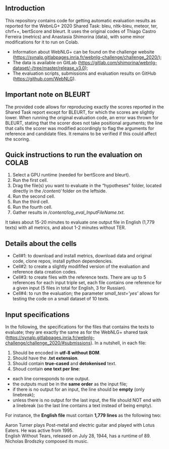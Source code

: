 ## Introduction

This repository contains code for getting automatic evaluation results as reported for the WebnLG+ 2020 Shared Task: bleu, nltk-bleu, meteor, ter, chrf++, bertScore and bleurt. It uses the original codes of Thiago Castro Ferreira (metrics) and Anastasia Shimorina (data), with some minor modifications for it to run on Colab.

- Information about WebNLG+ can be found on the challenge website (https://synalp.gitlabpages.inria.fr/webnlg-challenge/challenge_2020/);
- The data is available on GitLab (https://gitlab.com/shimorina/webnlg-dataset/-/tree/master/release_v3.0);
- The evaluation scripts, submissions and evaluation results on GitHub (https://github.com/WebNLG).

## Important note on BLEURT
The provided code allows for reproducing exactly the scores reported in the Shared Task report except for BLEURT, for which the scores are slightly lower. When running the original evaluation code, an error was thrown for BLEURT, stating that the scorer does not take positional arguments; the line that calls the scorer was modified accordingly to flag the arguments for reference and candidate files. It remains to be verified if this could affect the scoring.

## Quick instructions to run the evaluation on COLAB
1. Select a GPU runtime (needed for bertScore and bleurt).
2. Run the first cell.
3. Drag the file(s) you want to evaluate in the “hypotheses” folder, located directly in the */content/* folder on the leftside.
4. Run the second cell.
5. Run the third cell.
6. Run the fourth cell.
7. Gather results in */content/log_eval_InputFileName.txt*.

It takes about 15-20 minutes to evaluate one output file in English (1,779 texts) with all metrics, and about 1-2 minutes without TER.

## Details about the cells
- Cell#1: to download and install metrics, download data and original code, clone repos, install python dependencies.
- Cell#2: to create a slightly modififed version of the evaluation and reference data creation codes.
- Cell#3: to create files with the reference texts. There are up to 5 references for each input triple set, each file contains one reference for a given input (5 files in total for English, 3 for Russian).
- Cell#4: to run the evaluation; the parameter *small_test='yes'* allows for testing the code on a small dataset of 10 texts.

## Input specifications

In the following, the specifications for the files that contains the texts to evaluate; they are exactly the same as for the WebNLG+ shared task (https://synalp.gitlabpages.inria.fr/webnlg-challenge/challenge_2020/#submissions). In a nutshell, in each file:

1. Should be encoded in **utf-8 without BOM**.
2. Should have the **.txt extension**.
3. Should contain **true-cased** and **detokenised** text.
4. Shoud contain **one text per line**:
  - each line corresponds to one output.
  - the outputs must be in the **same order** as the input file;
  - if there is no output for an input, the line should be **empty** (only linebreak);
  - unless there is no output for the last input, the file should NOT end with a linebreak (so the last line contains a text instead of being empty).


For instance, the **English file** must contain **1,779 lines** as the following two:

Aaron Turner plays Post-metal and electric guitar and played with Lotus Eaters. He was active from 1995.<br>
English Without Tears, released on July 28, 1944, has a runtime of 89. Nicholas Brodszky composed its music.
